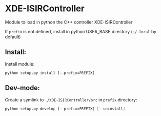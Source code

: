 XDE-ISIRController
===============

Module to load in python the C++ controller XDE-ISIRController

If `prefix` is not defined, install in python USER_BASE directory (`~/.local` by default)

Install:
---------
Install module:

`python setup.py install [--prefix=PREFIX]`

Dev-mode:
----------------
Create a symlink to `./XDE-ISIRController/src` in `prefix` directory:

`python setup.py develop [--prefix=PREFIX] [--uninstall]`

